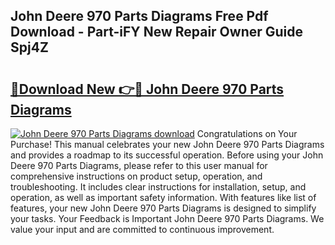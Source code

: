 ## John Deere 970 Parts Diagrams Free Pdf Download - Part-iFY New Repair Owner Guide Spj4Z

# <h2><a href="http://dfmqedl.blite.top/?on=John+Deere+970+Parts+Diagrams">🔗Download New 👉🔴 John Deere 970 Parts Diagrams</a></h2>

[![John Deere 970 Parts Diagrams download](https://i.imgur.com/lujVjoI.png)](http://dfmqedl.blite.top/?on=John+Deere+970+Parts+Diagrams)
Congratulations on Your Purchase! This manual celebrates your new John Deere 970 Parts Diagrams and provides a roadmap to its successful operation. Before using your John Deere 970 Parts Diagrams, please refer to this user manual for comprehensive instructions on product setup, operation, and troubleshooting. It includes clear instructions for installation, setup, and operation, as well as important safety information. With features like list of features, your new John Deere 970 Parts Diagrams is designed to simplify your tasks. Your Feedback is Important John Deere 970 Parts Diagrams. We value your input and are committed to continuous improvement.
